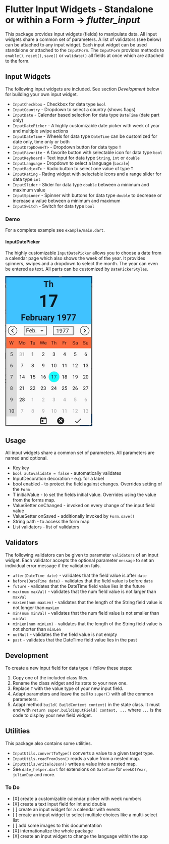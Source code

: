 # Flutter Input Widgets - Standalone or within a Form &rarr; _flutter_input_
This package provides input widgets (fields) to manipulate data.
All input widgets share a common set of parameters.
A list of validators (see below) can be attached to any input widget.
Each input widget can be used standalone or attached to the `InputForm`.
The `InputForm` provides methods to `enable()`, `reset()`, `save()` or `validate()`
all fields at once which are attached to the form.

## Input Widgets
The following input widgets are included.
See section _Development_ below for building your own input widget.
* `InputCheckbox` - Checkbox for data type `bool`
* `InputCountry` - Dropdown to select a country (shows flags)
* `InputDate` - Calendar based selection for data type `DateTime` (date part only)
* `InputDatePicker` - A highly customizable date picker with week of year and multiple swipe actions 
* `InputDateTime` - Wheels for data type `DateTime` can be customized for date only, time only or both
* `InputDropDown<T>` - Dropdown button for data type `T`
* `InputFavorite` - A favorite button with selectable icon for data type `bool`
* `InputKeyboard` - Text input for data type `String`, `int` or `double`
* `InputLanguage` - Dropdown to select a language (`Locale`)
* `InputRadio<T>` - Radio button to select one value of type `T`
* `InputRating` - Rating widget with selectable icons and a range slider for data type `int`
* `InputSlider` - Slider for data type `double` between a minimum and maximum value
* `InputSpinner` - Spinner with buttons for data type `double` to decrease or increase a value
 between a minimum and maximum
* `InputSwitch` - Switch for data type `bool`

### Demo

For a complete example see `example/main.dart`.

#### InputDatePicker
The highly customizable `InputDatePicker` allows you to choose a date
from a calendar page which also shows the week of the year.
It provides spinners, swipes and a dropdown to select the month.
The year can even be entered as text.
All parts can be customized by `DatePickerStyles`.
 
![Screenshot](doc/screenshots/date_picker.gif)

## Usage

All input widgets share a common set of parameters.
All parameters are named and optional.

* Key key
* `bool autovalidate = false` - automatically validates  
* InputDecoration decoration - e.g. for a label
* bool enabled - to protect the field against changes. Overrides
setting of the `Form`
* T initialValue - to set the fields initial value. Overrides using
the value from the forms map.
* ValueSetter<T> onChanged - invoked on every change
 of the input field value
* ValueSetter<T> onSaved - additionally invoked by `Form.save()`
* String path - to access the form map
* List<InputValidator> validators - list of validators

## Validators
The following validators can be given to parameter `validators`
of an input widget. Each validator accepts the optional parameter
`message` to set an individual error message if the validation fails.
* `after(DateTime date)` - validates that the field value
 is after `date`
* `before(DateTime date)` - validates that the field value
 is before `date`
* `future` - validates that the DateTime field value
 lies in the future
* `max(num maxVal)` - validates that the num field value
 is not larger than `maxVal` 
* `maxLen(num maxLen)` - validates that the length of the String
 field value is not longer than `maxLen` 
* `min(num minVal)` - validates that the num field value
 is not smaller than `minVal` 
* `minLen(num minLen)` - validates that the length of the String
 field value is not shorter than `minLen` 
* `notNull` - validates the the field value is not empty
* `past` - validates that the DateTime field value
 lies in the past

## Development
To create a new input field for data type `T` follow these steps:
1. Copy one of the included class files.
1. Rename the class widget and its state to your new one. 
1. Replace `T` with the value type of your new input field.
1. Adapt parameters and leave the call to `super()` with
 all the common parameters.
1. Adapt method `build( BuildContext context)` in the state class.
 It must end with `return super.buildInputField( context, ...` where
 `...` is the code to display your new field widget.

## Utilities
This package also contains some utilities.

* `InputUtils.convertToType()` converts a value to a given target type.
* `InputUtils.readFromJson()` reads a value from a nested map.
* `InputUtils.writeToJson()` writes a value into a nested map.
* See `date_helper.dart` for extensions on `DateTime`
 for `weekOfYear`, `julianDay` and more.

### To Do
* \[X\] create a customizable calendar picker with week numbers
* \[X\] create a text input field for int and double
* \[ \] create an input widget for a calendar with events
* \[ \] create an input widget to select multiple choices like a
 multi-select list
* \[ \] add some images to this documentation
* \[X\] internationalize the whole package
* \[X\] create an input widget to change the language within the app 
